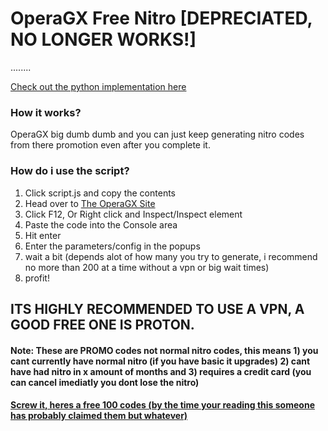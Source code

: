 # OperaGX Free Nitro [DEPRECIATED, NO LONGER WORKS!]

........

[Check out the python implementation here](https://github.com/localuser-isback/OperaGX-Free-Nitro-Generator-Python)

### How it works?

OperaGX big dumb dumb and you can just keep generating nitro codes from there promotion even after you complete it.

### How do i use the script?

1) Click script.js and copy the contents
2) Head over to [The OperaGX Site](https://www.opera.com/gx/discord-nitro)
3) Click F12, Or Right click and Inspect/Inspect element
4) Paste the code into the Console area
5) Hit enter
6) Enter the parameters/config in the popups
7) wait a bit (depends alot of how many you try to generate, i recommend no more than 200 at a time without a vpn or big wait times)
8) profit!

## ITS HIGHLY RECOMMENDED TO USE A VPN, A GOOD FREE ONE IS PROTON.

#### Note: These are PROMO codes not normal nitro codes, this means 1) you cant currently have normal nitro (if you have basic it upgrades) 2) cant have had nitro in x amount of months and 3) requires a credit card (you can cancel imediatly you dont lose the nitro)

#### [Screw it, heres a free 100 codes (by the time your reading this someone has probably claimed them but whatever)](https://github.com/localuser-isback/OperaGX-Free-Nitro-Generator/blob/main/enjoy.txt)



